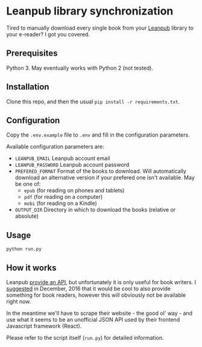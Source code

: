 # Leanpub library synchronization

Tired to manually download every single book from your [Leanpub](https://leanpub.com/) library to your e-reader? I got you covered.

## Prerequisites

Python 3. May eventually works with Python 2 (not tested).

## Installation

Clone this repo, and then the usual `pip install -r requirements.txt`.

## Configuration

Copy the `.env.example` file to `.env` and fill in the configuration parameters.

Available configuration parameters are:

  - `LEANPUB_EMAIL` Leanpub account email
  - `LEANPUB_PASSWORD` Leanpub account password
  - `PREFERED_FORMAT` Format of the books to download. Will automatically download an alternative version if your prefered one isn't available. May be one of:
    - `epub` (for reading on phones and tablets)
    - `pdf` (for reading on a computer)
    - `mobi` (for reading on a Kindle)
  - `OUTPUT_DIR` Directory in which to download the books (relative or absolute)

## Usage

```
python run.py
```

## How it works

Leanpub [provide an API](https://leanpub.com/help/api), but unfortunately it is only useful for book writers. I
[suggested](https://twitter.com/EpocDotFr/status/812271054475378688) in December, 2016 that it would be cool to also provide
something for book readers, however this will obviously not be available right now.

In the meantime we'll have to scrape their website - the good ol' way - and use what it seems to be an unofficial JSON API
used by their frontend Javascript framework (React).

Please refer to the script itself (`run.py`) for detailed information.